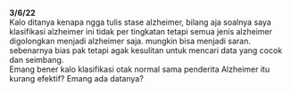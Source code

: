 **3/6/22**  
Kalo ditanya kenapa ngga tulis stase alzheimer, bilang aja soalnya saya klasifikasi alzheimer ini tidak per tingkatan tetapi semua jenis alzheimer digolongkan menjadi alzheimer saja. mungkin bisa menjadi saran. sebenarnya bias pak tetapi agak kesulitan untuk mencari data yang cocok dan seimbang.  
Emang bener kalo klasifikasi otak normal sama penderita Alzheimer itu kurang efektif? Emang ada datanya?  
